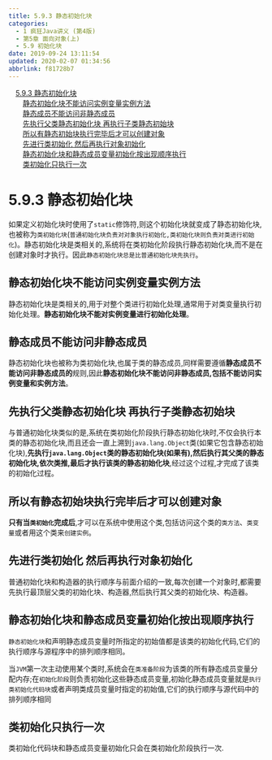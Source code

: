 ```yaml
---
title: 5.9.3 静态初始化块
categories: 
  - 1 疯狂Java讲义 (第4版)
  - 第5章 面向对象(上)
  - 5.9 初始化块
date: 2019-09-24 13:11:54
updated: 2020-02-07 01:34:56
abbrlink: f81728b7
---
```

<div id='my_toc'><a href="/JavaReadingNotes/f81728b7/#5-9-3-静态初始化块" class="header_1">5.9.3 静态初始化块</a>&nbsp;<br><a href="/JavaReadingNotes/f81728b7/#静态初始化块不能访问实例变量实例方法" class="header_2">静态初始化块不能访问实例变量实例方法</a>&nbsp;<br><a href="/JavaReadingNotes/f81728b7/#静态成员不能访问非静态成员" class="header_2">静态成员不能访问非静态成员</a>&nbsp;<br><a href="/JavaReadingNotes/f81728b7/#先执行父类静态初始化块-再执行子类静态初始块" class="header_2">先执行父类静态初始化块 再执行子类静态初始块</a>&nbsp;<br><a href="/JavaReadingNotes/f81728b7/#所以有静态初始块执行完毕后才可以创建对象" class="header_2">所以有静态初始块执行完毕后才可以创建对象</a>&nbsp;<br><a href="/JavaReadingNotes/f81728b7/#先进行类初始化-然后再执行对象初始化" class="header_2">先进行类初始化 然后再执行对象初始化</a>&nbsp;<br><a href="/JavaReadingNotes/f81728b7/#静态初始化块和静态成员变量初始化按出现顺序执行" class="header_2">静态初始化块和静态成员变量初始化按出现顺序执行</a>&nbsp;<br><a href="/JavaReadingNotes/f81728b7/#类初始化只执行一次" class="header_2">类初始化只执行一次</a>&nbsp;<br></div>
<style>.header_1{margin-left: 1em;}.header_2{margin-left: 2em;}.header_3{margin-left: 3em;}.header_4{margin-left: 4em;}.header_5{margin-left: 5em;}.header_6{margin-left: 6em;}</style>
<!--more-->
<script>if (navigator.platform.search('arm')==-1){document.getElementById('my_toc').style.display = 'none';}var e,p = document.getElementsByTagName('p');while (p.length>0) {e = p[0];e.parentElement.removeChild(e);}</script>

<!--end-->
<!--SSTStart-->
# 5.9.3 静态初始化块 #
如果定义初始化块时使用了`static`修饰符,则这个初始化块就变成了静态初始化块,也被称为`类初始化块`(`普通初始化块负责对对象执行初始化,类初始化块则负责对类进行初始化`)。静态初始化块是类相关的,系统将在类初始化阶段执行静态初始化块,而不是在创建对象时才执行。因此`静态初始化块总是比普通初始化块先执行`。
## 静态初始化块不能访问实例变量实例方法 ##
静态初始化块是类相关的,用于对整个类进行初始化处理,通常用于对类变量执行初始化处理。**静态初始化块不能对实例变量进行初始化处理**。
## 静态成员不能访问非静态成员 ##
静态初始化块也被称为类初始化块,也属于类的静态成员,同样需要遵循**静态成员不能访问非静态成员的**规则,因此**静态初始化块不能访问非静态成员,包括不能访问实例变量和实例方法**。
## 先执行父类静态初始化块 再执行子类静态初始块 ##
与普通初始化块类似的是,系统在类初始化阶段执行静态初始化块时,不仅会执行本类的静态初始化块,而且还会一直上溯到`java.lang.Object`类(如果它包含静态初始化块),**先执行`java.lang.Object`类的静态初始化块(如果有),然后执行其父类的静态初始化块,依次类推,最后才执行该类的静态初始化块**,经过这个过程,才完成了该类的初始化过程。
## 所以有静态初始块执行完毕后才可以创建对象 ##
**只有当`类初始化`完成后**,才可以在系统中使用这个类,包括访问这个类的`类方法`、`类变量`或者用这个类来`创建实例`。

## 先进行类初始化 然后再执行对象初始化 ##
普通初始化块和构造器的执行顺序与前面介绍的一致,每次创建一个对象时,都需要先执行最顶层父类的初始化块、构造器,然后执行其父类的初始化块、构造器。
## 静态初始化块和静态成员变量初始化按出现顺序执行 ##
`静态初始化块`和声明静态成员变量时所指定的初始值都是该类的初始化代码,它们的执行顺序与源程序中的排列顺序相同。

当`JVM`第一次主动使用某个类时,系统会在`类准备阶段`为该类的所有静态成员变量分配内存;在`初始化阶段`则负责初始化这些静态成员变量,初始化静态成员变量就是`执行类初始化代码块`或者声明类成员变量时指定的初始值,它们的执行顺序与源代码中的排列顺序相同
## 类初始化只执行一次 ##
类初始化代码块和静态成员变量初始化只会在类初始化阶段执行一次.
<!--SSTStop-->

